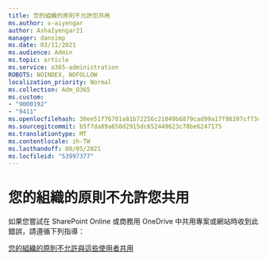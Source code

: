 ```yaml
---
title: 您的組織的原則不允許您共用
ms.author: v-aiyengar
author: AshaIyengar21
manager: dansimp
ms.date: 03/11/2021
ms.audience: Admin
ms.topic: article
ms.service: o365-administration
ROBOTS: NOINDEX, NOFOLLOW
localization_priority: Normal
ms.collection: Adm_O365
ms.custom:
- "9000192"
- "9411"
ms.openlocfilehash: 30ee51f76701a81b72256c21049b6879cad99a17f98397cf73c8ce85d910867f
ms.sourcegitcommit: b5f7da89a650d2915dc652449623c78be6247175
ms.translationtype: MT
ms.contentlocale: zh-TW
ms.lasthandoff: 08/05/2021
ms.locfileid: "53997377"
---
```

# <a name="your-organizations-policies-do-not-allow-you-to-share"></a>您的組織的原則不允許您共用

如果您嘗試在 SharePoint Online 或商務用 OneDrive 中共用專案或網站時收到此錯誤，請遵循下列指導：
 
[您的組織的原則不允許與這些使用者共用](https://docs.microsoft.com/sharepoint/troubleshoot/sharing-and-permissions/organization-policies-do-not-allow-you-to-share-with-users-error)